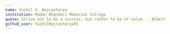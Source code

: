 ```yaml
---
name: Sushil S. Bajracharya
institution: Madan Bhandari Memorial College
quote: Strive not to be a success, but rather to be of value. - Albert Einstein
github_user: SushilBajracharya01
---
```

